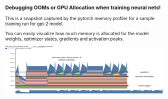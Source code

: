### Debugging OOMs or GPU Allocation when training neural nets!

This is a snapshot captured by the pytorch memory profiler for a sample training run for gpt-2 model. 

You can easily visualize how much memory is allocated for the model weights, optimizer states, gradients and activation peaks.

![alt text](snapshot.png)